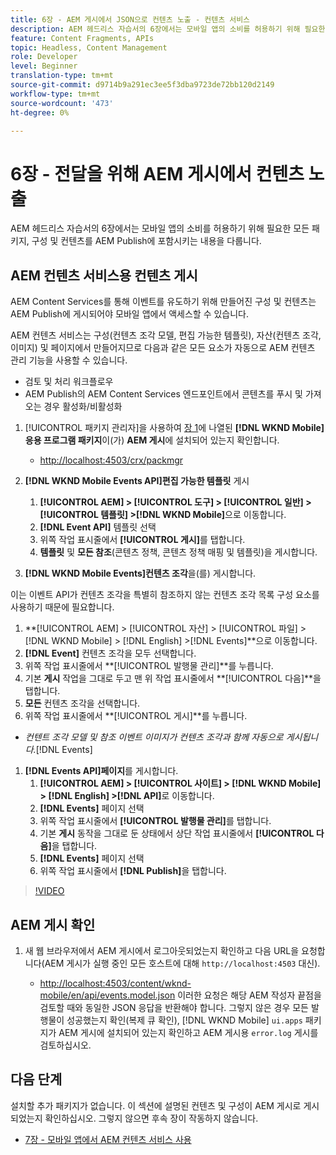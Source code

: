 ```yaml
---
title: 6장 - AEM 게시에서 JSON으로 컨텐츠 노출 - 컨텐츠 서비스
description: AEM 헤드리스 자습서의 6장에서는 모바일 앱의 소비를 허용하기 위해 필요한 모든 패키지, 구성 및 컨텐츠를 AEM Publish에 포함시키는 내용을 다룹니다.
feature: Content Fragments, APIs
topic: Headless, Content Management
role: Developer
level: Beginner
translation-type: tm+mt
source-git-commit: d9714b9a291ec3ee5f3dba9723de72bb120d2149
workflow-type: tm+mt
source-wordcount: '473'
ht-degree: 0%

---
```



# 6장 - 전달을 위해 AEM 게시에서 컨텐츠 노출

AEM 헤드리스 자습서의 6장에서는 모바일 앱의 소비를 허용하기 위해 필요한 모든 패키지, 구성 및 컨텐츠를 AEM Publish에 포함시키는 내용을 다룹니다.

## AEM 컨텐츠 서비스용 컨텐츠 게시

AEM Content Services를 통해 이벤트를 유도하기 위해 만들어진 구성 및 컨텐츠는 AEM Publish에 게시되어야 모바일 앱에서 액세스할 수 있습니다.

AEM 컨텐츠 서비스는 구성(컨텐츠 조각 모델, 편집 가능한 템플릿), 자산(컨텐츠 조각, 이미지) 및 페이지에서 만들어지므로 다음과 같은 모든 요소가 자동으로 AEM 컨텐츠 관리 기능을 사용할 수 있습니다.

* 검토 및 처리 워크플로우
* AEM Publish의 AEM Content Services 엔드포인트에서 콘텐츠를 푸시 및 가져오는 경우 활성화/비활성화

1. [!UICONTROL 패키지 관리자]을 사용하여 [장 1](./chapter-1.md#wknd-mobile-application-packages)에 나열된 **[!DNL WKND Mobile]응용 프로그램 패키지**&#x200B;이(가) **AEM 게시**&#x200B;에 설치되어 있는지 확인합니다.
   * [http://localhost:4503/crx/packmgr](http://localhost:4503/crx/packmgr)

1. **[!DNL WKND Mobile Events API]편집 가능한 템플릿** 게시
   1. **[!UICONTROL AEM] > [!UICONTROL 도구] > [!UICONTROL 일반] > [!UICONTROL 템플릿] >[!DNL WKND Mobile]**&#x200B;으로 이동합니다.
   1. **[!DNL Event API]** 템플릿 선택
   1. 위쪽 작업 표시줄에서 **[!UICONTROL 게시]**&#x200B;를 탭합니다.
   1. **템플릿** 및 **모든 참조**(콘텐츠 정책, 콘텐츠 정책 매핑 및 템플릿)을 게시합니다.

1. **[!DNL WKND Mobile Events]컨텐츠 조각**&#x200B;을(를) 게시합니다.

이는 이벤트 API가 컨텐츠 조각을 특별히 참조하지 않는 컨텐츠 조각 목록 구성 요소를 사용하기 때문에 필요합니다.
1. **[!UICONTROL AEM] > [!UICONTROL 자산] > [!UICONTROL 파일] > [!DNL WKND Mobile] > [!DNL English] >[!DNL Events]**으로 이동합니다.
1. **[!DNL Event]** 컨텐츠 조각을 모두 선택합니다.
1. 위쪽 작업 표시줄에서 **[!UICONTROL 발행물 관리]**를 누릅니다.
1. 기본 **게시** 작업을 그대로 두고 맨 위 작업 표시줄에서 **[!UICONTROL 다음]**을 탭합니다.
1. **모든** 컨텐츠 조각을 선택합니다.
1. 위쪽 작업 표시줄에서 **[!UICONTROL 게시]**를 누릅니다.
* *컨텐트 조각 모델 및 참조 이벤트 이미지가 컨텐츠 조각과 함께 자동으로 게시됩니다.*[!DNL Events]

1. **[!DNL Events API]페이지**&#x200B;를 게시합니다.
   1. **[!UICONTROL AEM] > [!UICONTROL 사이트] > [!DNL WKND Mobile] > [!DNL English] >[!DNL API]**&#x200B;로 이동합니다.
   1. **[!DNL Events]** 페이지 선택
   1. 위쪽 작업 표시줄에서 **[!UICONTROL 발행물 관리]**&#x200B;를 탭합니다.
   1. 기본 **게시** 동작을 그대로 둔 상태에서 상단 작업 표시줄에서 **[!UICONTROL 다음]**&#x200B;을 탭합니다.
   1. **[!DNL Events]** 페이지 선택
   1. 위쪽 작업 표시줄에서 **[!DNL Publish]**&#x200B;을 탭합니다.

>[!VIDEO](https://video.tv.adobe.com/v/28343/?quality=12&learn=on)

## AEM 게시 확인

1. 새 웹 브라우저에서 AEM 게시에서 로그아웃되었는지 확인하고 다음 URL을 요청합니다(AEM 게시가 실행 중인 모든 호스트에 대해 `http://localhost:4503` 대신).

   * [http://localhost:4503/content/wknd-mobile/en/api/events.model.json](http://localhost:4503/content/wknd-mobile/en/api/events.model.tidy.json)
   이러한 요청은 해당 AEM 작성자 끝점을 검토할 때와 동일한 JSON 응답을 반환해야 합니다. 그렇지 않은 경우 모든 발행물이 성공했는지 확인(복제 큐 확인), [!DNL WKND Mobile] `ui.apps` 패키지가 AEM 게시에 설치되어 있는지 확인하고 AEM 게시용 `error.log` 게시를 검토하십시오.

## 다음 단계

설치할 추가 패키지가 없습니다. 이 섹션에 설명된 컨텐츠 및 구성이 AEM 게시로 게시되었는지 확인하십시오. 그렇지 않으면 후속 장이 작동하지 않습니다.

* [7장 - 모바일 앱에서 AEM 컨텐츠 서비스 사용](./chapter-7.md)
